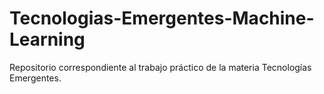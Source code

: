 # Tecnologias-Emergentes-Machine-Learning
Repositorio correspondiente al trabajo práctico de la materia Tecnologías Emergentes. 
